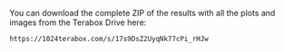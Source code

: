 You can download the complete ZIP of the results with all the plots and images from the Terabox Drive here:

```bash
https://1024terabox.com/s/17s9DsZ2UyqNk77cPi_rHJw
```